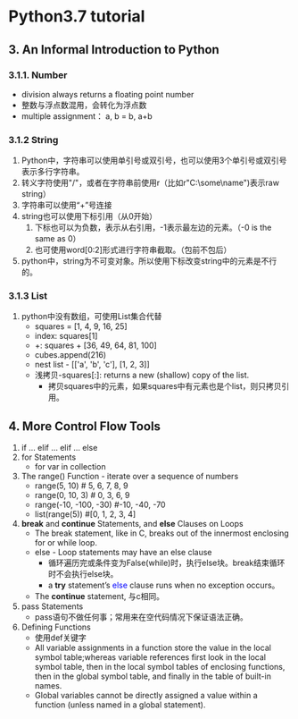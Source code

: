 # Python3.7 tutorial

## 3. An Informal Introduction to Python

### 3.1.1. Number

* division always returns a floating point number
* 整数与浮点数混用，会转化为浮点数
* multiple assignment： a, b = b, a+b

### 3.1.2 String
1. Python中，字符串可以使用单引号或双引号，也可以使用3个单引号或双引号表示多行字符串。
1. 转义字符使用"/"，或者在字符串前使用r（比如r"C:\some\name")表示raw string）
1. 字符串可以使用“+”号连接
1. string也可以使用下标引用（从0开始）
    1. 下标也可以为负数，表示从右引用，-1表示最左边的元素。（-0 is the same as 0）
    1. 也可使用word[0:2]形式进行字符串截取。（包前不包后）
1. python中，string为不可变对象。所以使用下标改变string中的元素是不行的。


### 3.1.3 List
1. python中没有数组，可使用List集合代替
    * squares = [1, 4, 9, 16, 25]
    * index: squares[1] 
    * +: squares + [36, 49, 64, 81, 100]
    * cubes.append(216)
    * nest list - [['a', 'b', 'c'], [1, 2, 3]]
    * 浅拷贝-squares[:]: returns a new (shallow) copy of the list.
        * 拷贝squares中的元素，如果squares中有元素也是个list，则只拷贝引用。


## 4. More Control Flow Tools
1. if … elif … elif … else
1. for Statements
    * for var in collection
1. The range() Function - iterate over a sequence of numbers
    * range(5, 10)  # 5, 6, 7, 8, 9
    * range(0, 10, 3)  # 0, 3, 6, 9
    * range(-10, -100, -30)  #-10, -40, -70
    * list(range(5))  #[0, 1, 2, 3, 4]
1. **break** and **continue** Statements, and **else** Clauses on Loops
    * The break statement, like in C, breaks out of the innermost enclosing for or while loop.
    * else - Loop statements may have an else clause
        * 循环遍历完或条件变为False(while)时，执行else块。break结束循环时不会执行else块。
        * a **try** statement’s <span style="color:blue;">else</span> clause runs when no exception occurs。
    * The **continue** statement, 与c相同。
1. pass Statements
    * pass语句不做任何事；常用来在空代码情况下保证语法正确。
1. Defining Functions
    * 使用def关键字
    * All variable assignments in a function store the value in the local symbol table;whereas variable references first look in the local symbol table, then in the local symbol tables of enclosing functions, then in the global symbol table, and finally in the table of built-in names.
    * Global variables cannot be directly assigned a value within a function (unless named in a global statement).


    





